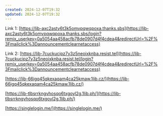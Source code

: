 ```yaml
---
created: 2024-12-07T19:32
updated: 2024-12-07T19:32
---
```

Link 1: [https://lib-axc2asty6t3k5omvpqwqpoxa.thanks.sbs](https://lib-axc2asty6t3k5omvpqwqpoxa.thanks.sbs/login?remix_userkey=0a5054aa458acfb78de0907d4f4cdea4&redirectUrl=%2F%3Fmailclick%3Dannouncementclearnetaccess)

Link 2: [https://lib-7cuckucipz7y3z5neoixknba.resist.tel](https://lib-7cuckucipz7y3z5neoixknba.resist.tel/login?remix_userkey=0a5054aa458acfb78de0907d4f4cdea4&redirectUrl=%2F%3Fmailclick%3Dannouncementclearnetaccess)

[https://lib-66igq45qkexaqam4ca25kmaw.1lib.cz/](https://lib-66igq45qkexaqam4ca25kmaw.1lib.cz/)

[https://lib-tlbsrrkngvhosqo6txgoyl2g.1lib.ph/](https://lib-tlbsrrkngvhosqo6txgoyl2g.1lib.ph/)

[https://singlelogin.me/](https://singlelogin.me/)

